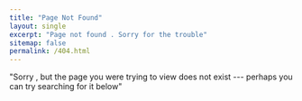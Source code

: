 ```yaml
---
title: "Page Not Found"
layout: single
excerpt: "Page not found . Sorry for the trouble"
sitemap: false
permalink: /404.html
---
```

"Sorry , but the page you were trying to view does not exist --- perhaps you can try searching for it below"

<script type="text/javascript">
  var GOOG_FIXURL_LANG = 'en';
  var GOOG_FIXURL_SITE = '{{ site.url }}'
</script>
<script type="text/javascript"
  src="//linkhelp.clients.google.com/tbproxy/lh/wm/fixurl.js">
</script>
